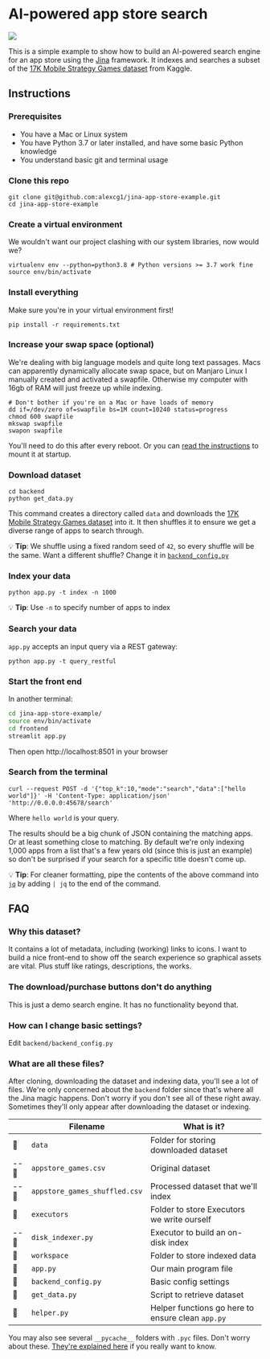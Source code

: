# AI-powered app store search

![](./video.gif)

This is a simple example to show how to build an AI-powered search engine for an app store using the [Jina](https://github.com/jina-ai/jina/) framework. It indexes and searches a subset of the [17K Mobile Strategy Games dataset](https://www.kaggle.com/tristan581/17k-apple-app-store-strategy-games) from Kaggle.

## Instructions

### Prerequisites

- You have a Mac or Linux system
- You have Python 3.7 or later installed, and have some basic Python knowledge
- You understand basic git and terminal usage

### Clone this repo

```shell
git clone git@github.com:alexcg1/jina-app-store-example.git
cd jina-app-store-example
```

### Create a virtual environment

We wouldn't want our project clashing with our system libraries, now would we?

```shell
virtualenv env --python=python3.8 # Python versions >= 3.7 work fine
source env/bin/activate
```

### Install everything

Make sure you're in your virtual environment first!

```shell
pip install -r requirements.txt
```

### Increase your swap space (optional)

We're dealing with big language models and quite long text passages. Macs can apparently dynamically allocate swap space, but on Manjaro Linux I manually created and activated a swapfile. Otherwise my computer with 16gb of RAM will just freeze up while indexing.

```shell
# Don't bother if you're on a Mac or have loads of memory
dd if=/dev/zero of=swapfile bs=1M count=10240 status=progress
chmod 600 swapfile
mkswap swapfile
swapon swapfile
```

You'll need to do this after every reboot. Or you can [read the instructions](https://wiki.archlinux.org/title/Swap#Manually) to mount it at startup.

### Download dataset

```shell
cd backend
python get_data.py
```

This command creates a directory called `data` and downloads the [17K Mobile Strategy Games dataset](https://www.kaggle.com/tristan581/17k-apple-app-store-strategy-games) into it. It then shuffles it to ensure we get a diverse range of apps to search through.

💡 **Tip**: We shuffle using a fixed random seed of `42`, so every shuffle will be the same. Want a different shuffle? Change it in [`backend_config.py`](./backend/backend_config.py)

### Index your data

```shell
python app.py -t index -n 1000
```

💡 **Tip**: Use `-n` to specify number of apps to index

### Search your data

`app.py` accepts an input query via a REST gateway:

```shell
python app.py -t query_restful
```

### Start the front end

In another terminal:

```sh
cd jina-app-store-example/
source env/bin/activate
cd frontend
streamlit app.py
```

Then open http://localhost:8501 in your browser

### Search from the terminal

```shell
curl --request POST -d '{"top_k":10,"mode":"search","data":["hello world"]}' -H 'Content-Type: application/json' 'http://0.0.0.0:45678/search'
```

Where `hello world` is your query.

The results should be a big chunk of JSON containing the matching apps. Or at least something close to matching. By default we're only indexing 1,000 apps from a list that's a few years old (since this is just an example) so don't be surprised if your search for a specific title doesn't come up.

💡 **Tip**: For cleaner formatting, pipe the contents of the above command into [`jq`](https://stedolan.github.io/jq/) by adding `| jq` to the end of the command.

## FAQ

### Why this dataset?

It contains a lot of metadata, including (working) links to icons. I want to build a nice front-end to show off the search experience so graphical assets are vital. Plus stuff like ratings, descriptions, the works.

### The download/purchase buttons don't do anything

This is just a demo search engine. It has no functionality beyond that. 

### How can I change basic settings?

Edit `backend/backend_config.py`

### What are all these files?

After cloning, downloading the dataset and indexing data, you'll see a lot of files. We're only concerned about the `backend` folder since that's where all the Jina magic happens. Don't worry if you don't see all of these right away. Sometimes they'll only appear after downloading the dataset or indexing.

|       | Filename                      | What is it?                                       |
|-------|-------------------------------|---------------------------------------------------|
| 📂    | `data`                        | Folder for storing downloaded dataset             |
| -- 📄 | `appstore_games.csv`          | Original dataset                                  |
| -- 📄 | `appstore_games_shuffled.csv` | Processed dataset that we'll index                |
| 📂    | `executors`                   | Folder to store Executors we write ourself        |
| -- 📄 | `disk_indexer.py`             | Executor to build an on-disk index                |
| 📂    | `workspace`                   | Folder to store indexed data                      |
| 📄    | `app.py`                      | Our main program file                             |
| 📄    | `backend_config.py`           | Basic config settings                             |
| 📄    | `get_data.py`                 | Script to retrieve dataset                        |
| 📄    | `helper.py`                   | Helper functions go here to ensure clean `app.py` |

You may also see several `__pycache__` folders with `.pyc` files. Don't worry about these. [They're explained here](https://stackoverflow.com/a/16869074) if you really want to know.


